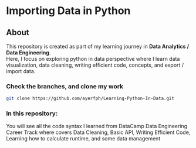 # Importing Data in Python

## About
This repository is created as part of my learning journey in **Data Analytics / Data Engineering**.  
Here, I focus on exploring python in data perspective where I learn data visualization, data cleaning, writing efficient code, concepts, and export / import data.

### Check the branches, and clone my work
```sh
git clone https://github.com/ayerfph/Learning-Python-In-Data.git
```
### In this repository:
You will see all the code syntax I learned from DataCamp Data Engineering Career Track where covers Data Cleaning, Basic API, Writing Efficient Code, Learning how to calculate runtime, and some data management
